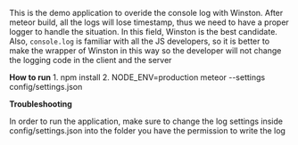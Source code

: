 This is the demo application to overide the console log with Winston. After meteor build, all the logs will lose timestamp, thus we need to have a proper logger to handle the situation. In this field, Winston is the best candidate. Also, `console.log` is familiar with all the JS developers, so it is better to make the wrapper of Winston in this way so the developer will not change the logging code in the client and the server

**How to run**
    1. npm install
    2. NODE_ENV=production meteor --settings config/settings.json

**Troubleshooting**

In order to run the application, make sure to change the log settings inside config/settings.json into the folder you have the permission to write the log


